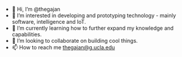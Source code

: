 - 👋 Hi, I’m @thegajan
- 👀 I’m interested in developing and prototyping technology - mainly software, intelligence and IoT.
- 🌱 I’m currently learning how to further expand my knowledge and capabilities.
- 💞️ I’m looking to collaborate on building cool things.
- 📫 How to reach me thegajan@g.ucla.edu

<!---
thegajan/thegajan is a ✨ special ✨ repository because its `README.md` (this file) appears on your GitHub profile.
You can click the Preview link to take a look at your changes.
--->
